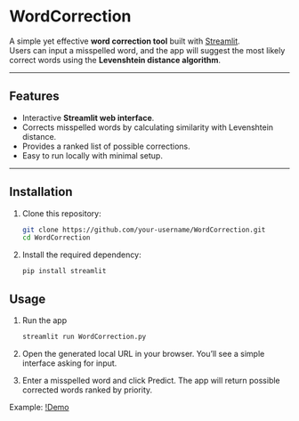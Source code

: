 # WordCorrection

A simple yet effective **word correction tool** built with [Streamlit](https://streamlit.io/).  
Users can input a misspelled word, and the app will suggest the most likely correct words using the **Levenshtein distance algorithm**.

---

## Features
- Interactive **Streamlit web interface**.
- Corrects misspelled words by calculating similarity with Levenshtein distance.
- Provides a ranked list of possible corrections.
- Easy to run locally with minimal setup.

---

## Installation

1. Clone this repository:
   ```bash
   git clone https://github.com/your-username/WordCorrection.git
   cd WordCorrection
2. Install the required dependency:
    ```bash
    pip install streamlit

## Usage

1. Run the app
    ```bash
    streamlit run WordCorrection.py

2. Open the generated local URL in your browser.
   You’ll see a simple interface asking for input.

3. Enter a misspelled word and click Predict.
    The app will return possible corrected words ranked by priority.

Example:
[!Demo](assets/word-correction.gif)
